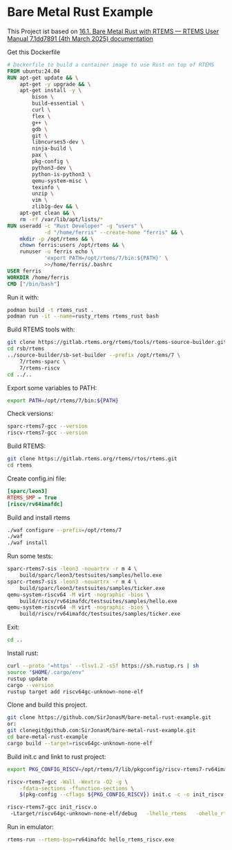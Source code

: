 # Bare Metal Rust Example
This Project ist based on [16.1. Bare Metal Rust with RTEMS — RTEMS User Manual 7.1dd7891 (4th March 2025) documentation](https://docs.rtems.org/docs/main/user/rust/bare-metal.html#)

Get this Dockerfile 
``` Dockerfile
# Dockerfile to build a container image to use Rust on top of RTEMS
FROM ubuntu:24.04
RUN apt-get update && \
    apt-get -y upgrade && \
    apt-get install -y \
        bison \
        build-essential \
        curl \
        flex \
        g++ \
        gdb \
        git \
        libncurses5-dev \
        ninja-build \
        pax \
        pkg-config \
        python3-dev \
        python-is-python3 \
        qemu-system-misc \
        texinfo \
        unzip \
        vim \
        zlib1g-dev && \
    apt-get clean && \
    rm -rf /var/lib/apt/lists/*
RUN useradd -c "Rust Developer" -g "users" \
            -d "/home/ferris" --create-home "ferris" && \
    mkdir -p /opt/rtems && \
    chown ferris:users /opt/rtems && \
    runuser -u ferris echo \
            'export PATH=/opt/rtems/7/bin:${PATH}' \
            >>/home/ferris/.bashrc
USER ferris
WORKDIR /home/ferris
CMD ["/bin/bash"]
```
Run it with:
``` bash
podman build -t rtems_rust .
podman run -it --name=rusty_rtems rtems_rust bash
```
Build RTEMS tools with: 
``` bash
git clone https://gitlab.rtems.org/rtems/tools/rtems-source-builder.git rsb
cd rsb/rtems
../source-builder/sb-set-builder --prefix /opt/rtems/7 \
    7/rtems-sparc \
    7/rtems-riscv
cd ../..
```
Export some variables to PATH:
``` bash
export PATH=/opt/rtems/7/bin:${PATH}
```
Check versions:
```bash
sparc-rtems7-gcc --version
riscv-rtems7-gcc --version
```
Build RTEMS:
```bash
git clone https://gitlab.rtems.org/rtems/rtos/rtems.git
cd rtems
```
Create config.ini file:
``` ini
[sparc/leon3]
RTEMS_SMP = True
[riscv/rv64imafdc]
```
Build and install rtems
``` bash
./waf configure --prefix=/opt/rtems/7
./waf
./waf install
```
Run some tests:
```bash
sparc-rtems7-sis -leon3 -nouartrx -r m 4 \
    build/sparc/leon3/testsuites/samples/hello.exe
sparc-rtems7-sis -leon3 -nouartrx -r m 4 \
    build/sparc/leon3/testsuites/samples/ticker.exe
qemu-system-riscv64 -M virt -nographic -bios \
    build/riscv/rv64imafdc/testsuites/samples/hello.exe
qemu-system-riscv64 -M virt -nographic -bios \
    build/riscv/rv64imafdc/testsuites/samples/ticker.exe
```
Exit:
```bash
cd ..
```
Install rust:
``` bash
curl --proto '=https' --tlsv1.2 -sSf https://sh.rustup.rs | sh
source "$HOME/.cargo/env"
rustup update
cargo --version
rustup target add riscv64gc-unknown-none-elf
```
Clone and build this project.
``` bash
git clone https://github.com/SirJonasM/bare-metal-rust-example.git
or: 
git clonegit@github.com:SirJonasM/bare-metal-rust-example.git
cd bare-metal-rust-example
cargo build --target=riscv64gc-unknown-none-elf
```
Build init.c and linkt to rust project:
``` bash
export PKG_CONFIG_RISCV=/opt/rtems/7/lib/pkgconfig/riscv-rtems7-rv64imafdc.pc

riscv-rtems7-gcc -Wall -Wextra -O2 -g \
    -fdata-sections -ffunction-sections \
    $(pkg-config --cflags ${PKG_CONFIG_RISCV}) init.c -c -o init_riscv.o

riscv-rtems7-gcc init_riscv.o
 -Ltarget/riscv64gc-unknown-none-elf/debug   -lhello_rtems   -ohello_rtems_riscv.exe   $(pkg-config --variable=ABI_FLAGS ${PKG_CONFIG_RISCV})   $(pkg-config --libs ${PKG_CONFIG_RISCV})
```

Run in emulator:
```bash
rtems-run --rtems-bsp=rv64imafdc hello_rtems_riscv.exe
```



